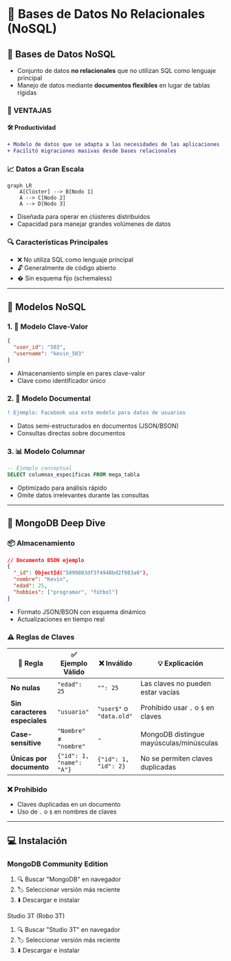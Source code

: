 # 🍃 **Bases de Datos No Relacionales (NoSQL)**

## 🧩 **Bases de Datos NoSQL**
- Conjunto de datos **no relacionales** que no utilizan SQL como lenguaje principal
- Manejo de datos mediante **documentos flexibles** en lugar de tablas rígidas

### 🚀 **VENTAJAS**

#### 🛠️ Productividad
```diff
+ Modelo de datos que se adapta a las necesidades de las aplicaciones
+ Facilitó migraciones masivas desde bases relacionales
```

### 📈 Datos a Gran Escala
```mermaid
graph LR
    A[Clúster] --> B[Nodo 1]
    A --> C[Nodo 2]
    A --> D[Nodo 3]
```
- Diseñada para operar en clústeres distribuidos
- Capacidad para manejar grandes volúmenes de datos

### 🔍 Características Principales
- ❌ No utiliza SQL como lenguaje principal
- 🔓 Generalmente de código abierto
- � Sin esquema fijo (schemaless)

---

## **📌 Modelos NoSQL**
### 1. 🔑 Modelo Clave-Valor
```json
{
  "user_id": "503",
  "username": "kevin_503"
}
```
- Almacenamiento simple en pares clave-valor
- Clave como identificador único

### 2. 📄 Modelo Documental
```diff
! Ejemplo: Facebook usa este modelo para datos de usuarios
```
- Datos semi-estructurados en documentos (JSON/BSON)
- Consultas directas sobre documentos

### 3. 📊 Modelo Columnar
```sql
-- Ejemplo conceptual
SELECT columnas_específicas FROM mega_tabla
```
- Optimizado para análisis rápido
- Omite datos irrelevantes durante las consultas

---

## **🍃 MongoDB Deep Dive**
### 📦 Almacenamiento
```json
// Documento BSON ejemplo
{
  "_id": ObjectId("5099803df3f4948bd2f983a0"),
  "nombre": "Kevin",
  "edad": 25,
  "hobbies": ["programar", "fútbol"]
}
```
- Formato JSON/BSON con esquema dinámico
- Actualizaciones en tiempo real

### ⚠️ Reglas de Claves
| 📌 **Regla**          | ✅ **Ejemplo Válido** | ❌ **Inválido**         | 💡 **Explicación**                     |
|----------------------|----------------------|------------------------|---------------------------------------|
| **No nulas**         | `"edad": 25`         | `"": 25`               | Las claves no pueden estar vacías      |
| **Sin caracteres especiales** | `"usuario"`    | `"user$"` o `"data.old"` | Prohibido usar `.` o `$` en claves    |
| **Case-sensitive**   | `"Nombre"` ≠ `"nombre"` | -                    | MongoDB distingue mayúsculas/minúsculas |
| **Únicas por documento** | `{"id": 1, "name": "A"}` | `{"id": 1, "id": 2}` | No se permiten claves duplicadas       |

### ❌ Prohibido
- Claves duplicadas en un documento
- Uso de `.` o `$` en nombres de claves

---

## **💻 Instalación**
### MongoDB Community Edition
1. 🔍 Buscar "MongoDB" en navegador
2. 🏷️ Seleccionar versión más reciente
3. ⬇️ Descargar e instalar

Studio 3T (Robo 3T)
1. 🔍 Buscar "Studio 3T" en navegador
2. 🏷️ Seleccionar versión más reciente
3. ⬇️ Descargar e instalar
